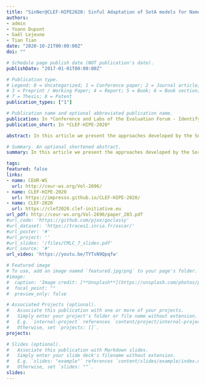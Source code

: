 ```yaml
---
title: "SinNer@CLEF-HIPE2020: Sinful Adaptation of SotA models for Named Entity Recognition in Historical French and German Newspapers"
authors:
- admin
- Yoann Dupont 
- Gaël Lejeune 
- Tian Tian
date: "2020-10-21T00:00:00Z"
doi: ""

# Schedule page publish date (NOT publication's date).
publishDate: "2017-01-01T00:00:00Z"

# Publication type.
# Legend: 0 = Uncategorized; 1 = Conference paper; 2 = Journal article;
# 3 = Preprint / Working Paper; 4 = Report; 5 = Book; 6 = Book section;
# 7 = Thesis; 8 = Patent
publication_types: ["1"]

# Publication name and optional abbreviated publication name.
publication: In *Conference and Labs of the Evaluation Forum - Identifying Historical People, Places and other Entities - 2020*
publication_short: In *CLEF-HIPE-2020*

abstract: In this article we present the approaches developed by the Sorbonne-INRIA for NER (SinNer) team for the CLEF-HIPE 2020 challenge on Named Entity Processing on old newspapers. The challenge proposed various tasks for three languages, among them we focused on Named Entity Recognition coarse-grained in French and German texts. The best system we proposed ranked third for these two languages, it uses FastText embeddings and ELMo language models (FrELMo and German ELMo). We combine several word representations in order to enhance the quality of the results for all NE types. We show that reconstruction of sentence segments has an important impact on the results.

# Summary. An optional shortened abstract.
summary: In this article we present the approaches developed by the Sorbonne-INRIA for NER (SinNer) team for the CLEF-HIPE 2020 challenge on Named Entity Processing on old newspapers.

tags:
featured: false
links:
- name: CEUR-WS
  url: http://ceur-ws.org/Vol-2696/
- name: CLEF-HIPE-2020
  url: https://impresso.github.io/CLEF-HIPE-2020/
- name: CLEF-2020
  url: https://clef2020.clef-initiative.eu
url_pdf: http://ceur-ws.org/Vol-2696/paper_203.pdf
#url_code: 'https://github.com/pjox/goclassy'
#url_dataset: 'https://traces1.inria.fr/oscar/'
#url_poster: '#'
#url_project: ''
#url_slides: '/files/CMLC_7_slides.pdf'
#url_source: '#'
url_video: 'https://youtu.be/TYTsN9Qpqfw'

# Featured image
# To use, add an image named `featured.jpg/png` to your page's folder. 
#image:
#  caption: 'Image credit: [**Unsplash**](https://unsplash.com/photos/pLCdAaMFLTE)'
#  focal_point: ""
#  preview_only: false

# Associated Projects (optional).
#   Associate this publication with one or more of your projects.
#   Simply enter your project's folder or file name without extension.
#   E.g. `internal-project` references `content/project/internal-project/index.md`.
#   Otherwise, set `projects: []`.
projects:

# Slides (optional).
#   Associate this publication with Markdown slides.
#   Simply enter your slide deck's filename without extension.
#   E.g. `slides: "example"` references `content/slides/example/index.md`.
#   Otherwise, set `slides: ""`.
slides:
---
```

